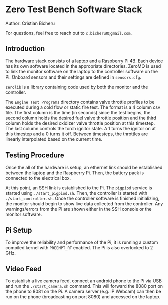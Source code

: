 # Zero Test Bench Software Stack
Author: Cristian Bicheru

For questions, feel free to reach out to `c.bicheru0@gmail.com`.

## Introduction
The hardware stack consists of a laptop and a Raspberry Pi 4B. Each device has
its own software located in the appropriate directories. ZeroMQ is used to link
the monitor software on the laptop to the controller software on the Pi. Onboard
sensors and their settings are defined in `sensors.cfg`.

`zerolib` is a library containing code used by both the monitor and the
controller.

The `Engine Test Programs` directory contains valve throttle profiles to be
executed during a cold flow or static fire test. The format is a 4 column
csv file. The first column is the time (in seconds) since the test begins, the
second column holds the desired fuel valve throttle position and the third column
holds the desired oxidizer valve throttle position at this timestep. The last
column controls the torch ignitor state. A 1 turns the ignitor on at this
timestep and a 0 turns it off. Between timesteps, the throttles are linearly
interpolated based on the current time.

## Testing Procedure
Once the all of the hardware is setup, an ethernet link should be established
between the laptop and the Raspberry Pi. Then, the battery pack is connected to
the electrical box.

At this point, an SSH link is established to the Pi. The `pigpiod` service is
started using `./start_pigpiod.sh`. Then, the controller is started with
`./start_controller.sh`. Once the controller software is finished initializing,
the monitor should begin to show live data collected from the controller. Any
warnings/errors from the Pi are shown either in the SSH console or the monitor
software.

## Pi Setup
To improve the reliability and performance of the Pi, it is running a custom
compiled kernel with `PREEMPT_RT` enabled. The Pi is also overlocked to 2 GHz.

## Video Feed
To establish a live camera feed, connect an android phone to the Pi via USB and
run the `./start_camera.sh` command. This will forward the 8080 port on the
phone to 8081 on the Pi. A camera server (e.g. IP Webcam) can then be run on the
phone (broadcasting on port 8080) and accessed on the laptop.

